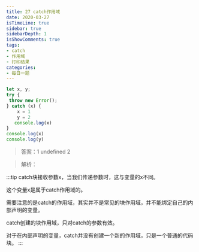 ```yaml
---
title: 27 catch作用域
date: 2020-03-27
isTimeLine: true
sidebar: true
sidebarDepth: 1
isShowComments: true
tags:
- catch
- 作用域
- 打印结果
categories:
- 每日一题
---
```


```js
let x, y;
try {
 throw new Error();
} catch (x) {
    x = 1
    y = 2
   console.log(x)
}
console.log(x)
console.log(y)
```

<!-- ![题目](/my-vue-press-blog/img/accu/2020-03-27-timu.png) -->

> 答案：1 undefined 2

> 解析：

:::tip
catch块接收参数x，当我们传递参数时，这与变量的x不同。

这个变量x是属于catch作用域的。

需要注意的是catch的作用域，其实并不是常见的块作用域，并不能绑定自己的内部声明的变量。

catch创建的块作用域，只对catch的参数有效。

对于在内部声明的变量，catch并没有创建一个新的作用域，只是一个普通的代码块。
:::